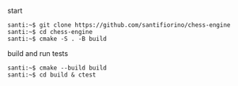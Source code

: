 start
```console
santi:~$ git clone https://github.com/santifiorino/chess-engine
santi:~$ cd chess-engine
santi:~$ cmake -S . -B build
```

build and run tests
```console
santi:~$ cmake --build build
santi:~$ cd build & ctest
```